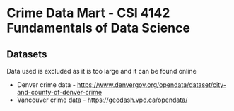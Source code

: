 # Crime Data Mart - CSI 4142 Fundamentals of Data Science

## Datasets 
Data used is excluded as it is too large and it can be found online

- Denver crime data - https://www.denvergov.org/opendata/dataset/city-and-county-of-denver-crime
- Vancouver crime data -  https://geodash.vpd.ca/opendata/
